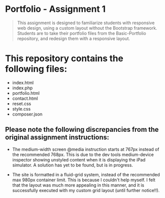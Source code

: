 # Portfolio - Assignment 1

> This assignment is designed to familiarize students with responsive web design, using a custom layout without the Bootstrap framework.  Students are to take their portfolio files from the Basic-Portfolio repository, and redesign them with a responsive layout.

# This repository contains the following files:

 * index.html
 * index.php
 * portfolio.html
 * contact.html
 * reset.css
 * style.css
 * composer.json

## Please note the following discrepancies from the original assignment instructions:

 * The medium-width screen @media instruction starts at 767px instead of the recommended 768px.  This is due to the dev tools medium-device inspector showing unstyled content when it is displaying the iPad simulator. A solution has yet to be found, but is in progress.

 * The site is formatted in a fluid-grid system, instead of the recommended max 980px container limit.  This is because I couldn't help myself.  I felt that the layout was much more appealing in this manner, and it is successfully executed with my custom grid layout (until further notice!!).